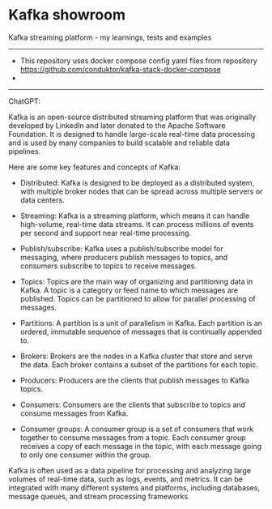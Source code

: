 # Kafka showroom
Kafka streaming platform - my learnings, tests and examples

***

* This repository uses docker compose config yaml files from repository https://github.com/conduktor/kafka-stack-docker-compose
*

***

ChatGPT:

Kafka is an open-source distributed streaming platform that was originally developed by LinkedIn and later donated to the Apache Software Foundation. It is designed to handle large-scale real-time data processing and is used by many companies to build scalable and reliable data pipelines.

Here are some key features and concepts of Kafka:

* Distributed: Kafka is designed to be deployed as a distributed system, with multiple broker nodes that can be spread across multiple servers or data centers.

* Streaming: Kafka is a streaming platform, which means it can handle high-volume, real-time data streams. It can process millions of events per second and support near real-time processing.

* Publish/subscribe: Kafka uses a publish/subscribe model for messaging, where producers publish messages to topics, and consumers subscribe to topics to receive messages.

* Topics: Topics are the main way of organizing and partitioning data in Kafka. A topic is a category or feed name to which messages are published. Topics can be partitioned to allow for parallel processing of messages.

* Partitions: A partition is a unit of parallelism in Kafka. Each partition is an ordered, immutable sequence of messages that is continually appended to.

* Brokers: Brokers are the nodes in a Kafka cluster that store and serve the data. Each broker contains a subset of the partitions for each topic.

* Producers: Producers are the clients that publish messages to Kafka topics.

* Consumers: Consumers are the clients that subscribe to topics and consume messages from Kafka.

* Consumer groups: A consumer group is a set of consumers that work together to consume messages from a topic. Each consumer group receives a copy of each message in the topic, with each message going to only one consumer within the group.

Kafka is often used as a data pipeline for processing and analyzing large volumes of real-time data, such as logs, events, and metrics. It can be integrated with many different systems and platforms, including databases, message queues, and stream processing frameworks.